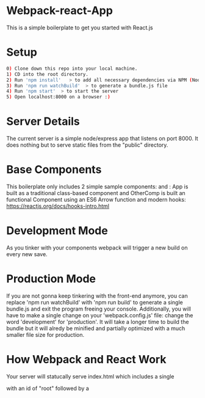 # Webpack-react-App
This is a simple boilerplate to get you started with React.js

# Setup

```sh
0) Clone down this repo into your local machine.
1) CD into the root directory.
2) Run 'npm install'   > to add all necessary dependencies via NPM (Node Packe Manager).
3) Run 'npm run watchBuild'  > to generate a bundle.js file
4) Run 'npm start'  > to start the server
5) Open localhost:8000 on a browser :)
```

# Server Details
The current server is a simple node/express app that listens on port 8000.
It does nothing but to serve static files from the "public" directory.
  
# Base Components
This boilerplate only includes 2 simple sample components: <App /> and <OtherComp>:
App is built as a traditional class-based component and OtherComp is built an functional
Component using an ES6 Arrow function and modern hooks:
https://reactjs.org/docs/hooks-intro.html

# Development Mode
As you tinker with your components webpack will trigger a new build on every new save.

# Production Mode
If you are not gonna keep tinkering with the front-end anymore, you can replace 'npm run watchBuild'
with 'npm run build' to generate a single bundle.js and exit the program freeing your console. 
Additionally, you will have to make a single change on your 'webpack.config.js' file: change the word 
'development' for 'production'. It will take a longer time to build the bundle but it will alredy be 
minified and partially optimized with a much smaller file size for production.

# How Webpack and React Work
Your server will statucally serve index.html which includes a single <div> with an id of "root" followed by 
a <script> tag that has your bundle.js file as its source.
The idea with WebPack and react is to build all your app from multiple separated modules that are 'called' 
in a tree fashion all the way from the main <App /> component.

The index.jsx file is your starting point, it imports <App /> and uses the ReactDOM.Render method to establish 
the link between your component and the DOM.

Webapck will use index.jsx as the entry point from which to build the bundle.js file. 
Bundle.js will have all your components transpiled into ES3 (old and always compatible JavaScript) and assambled 
into a single js file which will anchor your entire React app into the root div on your html doc.